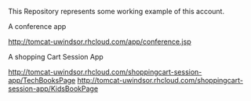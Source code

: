 This Repository represents some working example of this account.

A conference app

http://tomcat-uwindsor.rhcloud.com/app/conference.jsp

A shopping Cart Session App

http://tomcat-uwindsor.rhcloud.com/shoppingcart-session-app/TechBooksPage
http://tomcat-uwindsor.rhcloud.com/shoppingcart-session-app/KidsBookPage